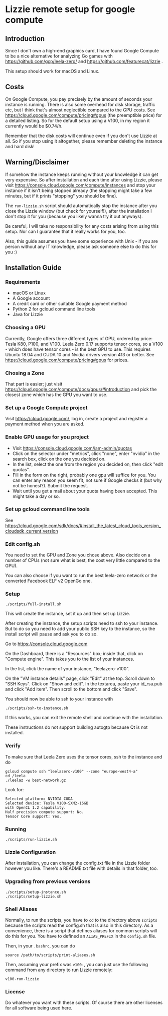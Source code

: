 # Lizzie remote setup for google compute

## Introduction

Since I don't own a high-end graphics card, I have found Google Compute to be a nice alternative for analyzing Go games with https://github.com/gcp/leela-zero/ and https://github.com/featurecat/lizzie .

This setup should work for macOS and Linux.

## Costs

On Google Compute, you pay precisely by the amount of seconds your instance is running. There is also some overhead for disk storage, traffic etc, but I think that's almost neglectible compared to the GPU costs. See https://cloud.google.com/compute/pricing#gpus (the preemptible price) for a detailed listing. So for the default setup using a V100, in my region it currently would be $0.74/h.

Remember that the disk costs will continue even if you don't use Lizzie at all. So if you stop using it altogether, please remember deleting the instance and hard disk!

## Warning/Disclaimer

If somehow the instance keeps running without your knowledge it can get very expensive. So after installation and each time after using Lizzie, please visit https://console.cloud.google.com/compute/instances and stop your instance if it isn't being stopped already (the stopping might take a few minutes, but if it prints "stopping" you should be fine).

The `run-lizzie.sh` script should automatically stop the instance after you close the Lizzie window (but check for yourself!), after the installation I don't stop it for you (because you likely wanna try it out anyways).

Be careful, I will take no responsibility for any costs arising from using this setup. Nor can I guarantee that it really works for you, too.

Also, this guide assumes you have some experience with Unix - if you are person without any IT knowledge, please ask someone else to do this for you :)

## Installation Guide

### Requirements

- macOS or Linux
- A Google account
- A credit card or other suitable Google payment method
- Python 2 for gcloud command line tools
- Java for Lizzie

### Choosing a GPU

Currently, Google offers three different types of GPU, ordered by price: Tesla K80, P100, and V100. Leela Zero 0.17 supports tensor cores, so a V100 - which does have tensor cores - is the best GPU to use. This requires Ubuntu 18.04 and CUDA 10 and Nvidia drivers version 413 or better. See https://cloud.google.com/compute/pricing#gpus for prices.

### Chosing a Zone

That part is easier; just visit https://cloud.google.com/compute/docs/gpus/#introduction and pick the closest zone which has the GPU you want to use.

### Set up a Google Compute project

Visit https://cloud.google.com/, log in, create a project and register a payment method when you are asked.

### Enable GPU usage for you project

- Visit https://console.cloud.google.com/iam-admin/quotas
- Click on the selector under "metrics", click "none", enter "nvidia" in the search box, click on the one you decided on.
- In the list, select the one from the region you decided on, then click "edit quotas".
- Fill in the form on the right, probably one gpu will suffice for you. You can enter any reason you seem fit, not sure if Google checks it (but why not be honest?). Submit the request.
- Wait until you get a mail about your quota having been accepted. This might take a day or so.

### Set up gcloud command line tools

See https://cloud.google.com/sdk/docs/#install_the_latest_cloud_tools_version_cloudsdk_current_version

### Edit config.sh

You need to set the GPU and Zone you chose above. Also decide on a number of CPUs (not sure what is best, the cost very little compared to the GPU).

You can also choose if you want to run the best leela-zero network or the converted Facebook ELF v2 OpenGo one.

### Setup

```./scripts/full-install.sh```

This will create the instance, set it up and then set up Lizzie.

After creating the instance, the setup scripts need to ssh to your instance. But to do so you need to add your public SSH key to the instance, so the install script will pause and ask you to do so.

Go to https://console.cloud.google.com

On the Dashboard, there is a "Resources" box; inside that, click on "Compute engine". This takes you to the list of your instances.

In the list, click the name of your instance, "leelazero-v100".

On the "VM instance details" page, click "Edit" at the top. Scroll down to "SSH Keys". Click on "Show and edit". In the textarea, paste your id_rsa.pub and click "Add item". Then scroll to the bottom and click "Save".

You should now be able to ssh to your instance with

```./scripts/ssh-to-instance.sh```

If this works, you can exit the remote shell and continue with the installation.

These instructions do not support building autogtp because Qt is not installed.

### Verify

To make sure that Leela Zero uses the tensor cores, ssh to the instance and do

```
gcloud compute ssh "leelazero-v100" --zone "europe-west4-a"
cd /leela
./leelaz -w best-network.gz
```

Look for:

    Selected platform: NVIDIA CUDA
    Selected device: Tesla V100-SXM2-16GB
    with OpenCL 1.2 capability.
    Half precision compute support: No.
    Tensor Core support: Yes.

### Running

```./scripts/run-lizzie.sh```

### Lizzie Configuration

After installation, you can change the config.txt file in the Lizzie folder however you like. There's a README.txt file with details in that folder, too.

### Upgrading from previous versions

```
./scripts/setup-instance.sh
./scripts/setup-lizzie.sh
```

### Shell Aliases

Normally, to run the scripts, you have to `cd` to the directory above `scripts` because the scripts read the config.sh that is also in this directory. As a convenience, there is a script that defines aliases for common scripts will do this for you. You have to defined an `ALIAS_PREFIX` in the `config.sh` file.

Then, in your `.bashrc`, you can do

```source /path/to/scripts/print-aliases.sh```

Then, assuming your prefix was `v100-`, you can just use the following command from any directory to run Lizzie remotely:

```v100-run-lizzie```

### License

Do whatever you want with these scripts. Of course there are other licenses for all software being used here.
